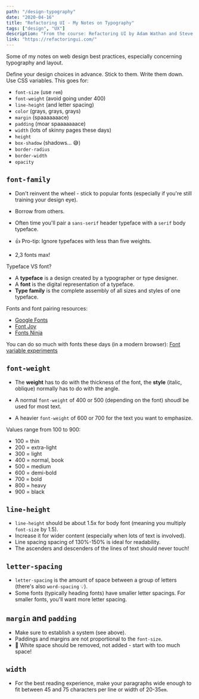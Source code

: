 ```yaml
---
path: "/design-typography"
date: "2020-04-16"
title: "Refactoring UI - My Notes on Typography"
tags: ["design", "UX"]
description: "From the course: Refactoring UI by Adam Wathan and Steve Schoger"
link: "https://refactoringui.com/"
---
```


Some of my notes on web design best practices, especially concerning typography and layout.

Define your design choices in advance. Stick to them. Write them down. Use CSS variables.
This goes for:

- `font-size` (use `rem`)
- `font-weight` (avoid going under 400)
- `line-height` (and letter spacing)
- `color` (grays, grays, grays)
- `margin` (spaaaaaaace)
- `padding` (moar spaaaaaaace)
- `width` (lots of skinny pages these days)
- `height`
- `box-shadow` (shadows... 😅)
- `border-radius`
- `border-width`
- `opacity`

## `font-family`

- Don't reinvent the wheel - stick to popular fonts (especially if you're still training your design eye).

- Borrow from others.

- Often time you'll pair a `sans-serif` header typeface with a `serif` body typeface.

- 👍 Pro-tip: Ignore typefaces with less than five weights.

- 2,3 fonts max!

Typeface VS font?

- A **typeface** is a design created by a typographer or type designer.
- A **font** is the digital representation of a typeface.
- **Type family** is the complete assembly of all sizes and styles of one typeface.

Fonts and font pairing resources:

- [Google Fonts](https://fonts.google.com/)
- [Font Joy](https://fontjoy.com/)
- [Fonts Ninja](https://chrome.google.com/webstore/detail/fonts-ninja/eljapbgkmlngdpckoiiibecpemleclhh)

You can do so much with fonts these days (in a modern browser): [Font variable experiments](https://codepen.io/collection/XqRLMb/)

## `font-weight`

- The **weight** has to do with the thickness of the font, the **style** (italic, oblique) normally has to do with the angle.

- A normal `font-weight` of 400 or 500 (depending on the font) shoudl be used for most text.
- A heavier `font-weight` of 600 or 700 for the text you want to emphasize.

Values range from 100 to 900:

- 100 = thin
- 200 = extra-light
- 300 = light
- 400 = normal, book
- 500 = medium
- 600 = demi-bold
- 700 = bold
- 800 = heavy
- 900 = black

## `line-height`

- `line-height` should be about 1.5x for body font (meaning you multiply `font-size` by 1.5).
- Increase it for wider content (especially when lots of text is involved).
- Line spacing spacing of 130%-150% is ideal for readability.
- The ascenders and descenders of the lines of text should never touch!

## `letter-spacing`

- `letter-spacing` is the amount of space between a group of letters (there's also `word-spacing` 💡).
- Some fonts (typically heading fonts) have smaller letter spacings. For smaller fonts, you'll want more letter spacing.

## `margin` and `padding`

- Make sure to establish a system (see above).
- Paddings and margins are not proportional to the `font-size`.
- 🤯 White space should be removed, not added - start with too much space!

## `width`

- For the best reading experience, make your paragraphs wide enough to fit between 45 and 75 characters per line or width of 20-35`em`.
